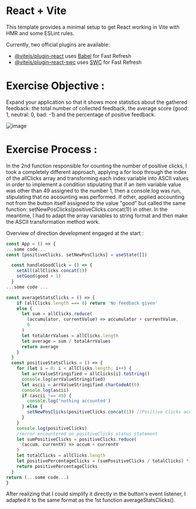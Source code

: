 # React + Vite

This template provides a minimal setup to get React working in Vite with HMR and some ESLint rules.

Currently, two official plugins are available:

- [@vitejs/plugin-react](https://github.com/vitejs/vite-plugin-react/blob/main/packages/plugin-react/README.md) uses [Babel](https://babeljs.io/) for Fast Refresh
- [@vitejs/plugin-react-swc](https://github.com/vitejs/vite-plugin-react-swc) uses [SWC](https://swc.rs/) for Fast Refresh

# Exercise Objective : 
Expand your application so that it shows more statistics about the gathered feedback: the total number of collected feedback, the average score (good: 1, neutral: 0, bad: -1) and the percentage of positive feedback.

![image](https://github.com/devstackweb3/osa1/assets/118926098/e25ef87a-1bbd-43a8-836a-c90964dc5c46)

# Exercise Process : 
In the 2nd function responsible for counting the number of positive clicks, I took a completely different approach, applying a for loop through the index of the allClicks array and transforming each index variable into ASCII values in order to implement a condition stipulating that if an item variable value was other than 49 assigned to the number 1, then a console.log was run, stipulating that no accounting was performed. If other, applied accounting not from the button itself assigned to the value "good" but called the same function: setNewPosClicks(positiveClicks.concat(1)) in other. In the meantime, I had to adapt the array variables to string format and then make the ASCII transformation method work. 

Overview of direction development engaged at the start : 
```jsx
const App = () => {
...some code...
const [positiveClicks, setNewPosClicks] = useState([])

  const handleGoodClick = () => {
    setAll(allClicks.concat(1))
    setGood(good + 1)
  }
...some code ...

const averageStatsClicks = () => {
    if (allClicks.length === 0) return 'No feedback given'
    else {
      let sum = allClicks.reduce(
        (accumulator, currentValue) => accumulator + currentValue,
        0
      )
      let totalArrValues = allClicks.length
      let average = sum / totalArrValues
      return average
    }
  }
  const positiveStatsClicks = () => {
    for (let i = 0; i < allClicks.length; i++) {
      let arrValueStringified = allClicks[i].toString()
      console.log(arrValueStringified)
      let ascii = arrValueStringified.charCodeAt(0)
      console.log(ascii)
      if (ascii !== 49) {
        console.log('nothing accounted')
      } else {
        setNewPosClicks(positiveClicks.concat(1)) //Positive Clicks accounted in the Array "Positive"
      }
    }
    console.log(positiveClicks)
    //error encountered on positiveClicks status statement
    let sumPositiveClicks = positiveClicks.reduce(
      (accum, currentV) => accum + currentV
    )
    let totalClicks = allClicks.length
    let positivePercentageClicks = (sumPositiveClicks / totalClicks) * 100
    return positivePercentageClicks
  }
return (...some code...)
}
```

After realizing that I could simplify it directly in the button's event listener, I adapted it to the same format as the 1st function averageStatsClicks(). 

